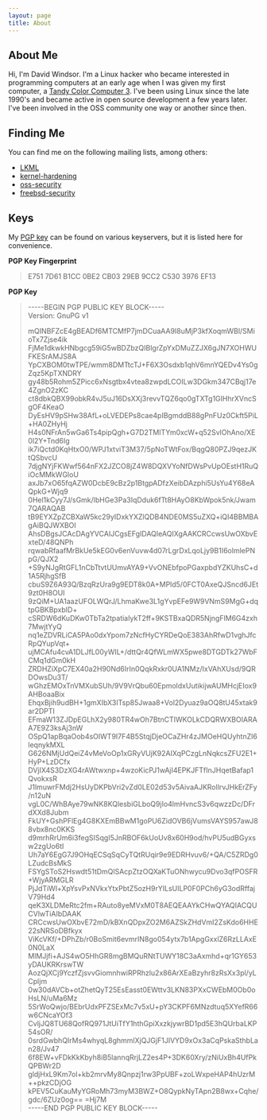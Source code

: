 ```yaml
---
layout: page
title: About
---
```


## About Me

Hi, I'm David Windsor.  I'm a Linux hacker who became interested in 
programming computers at an early age when I was given my first computer, a 
[Tandy Color Computer 3](http://www.old-computers.com/museum/computer.asp?c=109).  I've been using Linux since the late 1990's and became active in open source development a few years later.  I've been involved in the OSS community one way or another since then.    
  

## Finding Me

You can find me on the following mailing lists, among others:  
 * [LKML](https://lkml.org)  
 * [kernel-hardening](http://www.openwall.com/lists/kernel-hardening/)  
 * [oss-security](http://www.openwall.com/lists/oss-security/)  
 * [freebsd-security](https://lists.freebsd.org/pipermail/freebsd-security/)  

  
## Keys

My [PGP key](https://pgp.mit.edu/pks/lookup?search=dave%400x4141.net&op=index) can be found on various keyservers, but it is listed here for convenience.  

**PGP Key Fingerprint**   
>E751 7D61 B1CC 0BE2 CB03  29EB 9CC2 C530 3976 EF13  
  

**PGP Key**  
>-----BEGIN PGP PUBLIC KEY BLOCK-----  
Version: GnuPG v1
>
>mQINBFZcE4gBEADf6MTCMfP7jmDCuaAA9I8uMjP3kfXoqmWBl/SMioTx7Zjse4ik
FjMe1dkwkHNbgcg59iG5wBDZbzQIBlgrZpYxDMuZZJX6gJN7XOHWUFKESrAMJS8A
YpCXBOM0twTPE/wmm8DMTtcTJ+F6X3Osdxb1qhV6mnYQEDv4Ys0gZqz5KpTXNDRY
gy48b5Rohm5ZPicc6xNsgtbx4vtea8zwpdLCOILw3DGkm347CBqj17e4ZgnO2zKC
ct8dbkQBX99obkR4vJ5uJ16DsXXj3revvTQZ6qo0gTXTg1GIHhrXVncSgOF4KeaO
DyEsHV9pSHw38AfL+oLVEDEPs8cae4pIBgmddB88gPnFUz0Ckft5PiL+HA0ZHyHj
H4s0NFrAn5wGa6Ts4pipQgh+G7D2TMlTYm0xcW+q52SvlOhAno/XE0l2Y+Tnd6Ig
ik7iQctd0KqHtxO0/WPJ1xtviT3M37/5pNoTWtFox/BqgQ80PZJ9qezJKtQSbvcU
7djgNYjFKWwf564nFX2JZCO8jZ4W8DQXVYoNfDWsPvUpOEstH1RuQiOcMMkWGloU
axJb7xO65fqAZW0DcbE9cBz2p1BtgpADfzXeibDAzphi5UsYu4Y68eAQpkG+Wjq9
0Hel1kCyy7J/sGmk/lbHGe3Pa3IqDduk6fTt8HAyO8KbWpok5nk/Jwam7QARAQAB
tB9EYXZpZCBXaW5kc29yIDxkYXZlQDB4NDE0MS5uZXQ+iQI4BBMBAgAiBQJWXBOI
AhsDBgsJCAcDAgYVCAIJCgsEFgIDAQIeAQIXgAAKCRCcwsUwOXbvExteD/48QNPh
rqwabRfaafMrBkUe5kEG0v6enVuvw4d07rLgrDxLqoLjy9B1I6olmlePNpG/QJX2
+S9yNJgRtGFL1nCbTtvtUUmvAYA9+VvONEbfpoPGaxpbdYZKUhsC+d1A5RjhgSfB
cbuS9Z6A93Q/BzqRzUra9g9EDT8k0A+MPld5/0FCT0AxeQJSncd6JEt9zt0H8OUI
9zQiM+UA1aazUFOLWQrJ/LhmaKwe3L1gYvpEFe9W9VNmS9MgG+dqtpGBKBpxbID+
cSRDW6dKuDKw0TbTa2tpatiaIykT2ff+9KSTBxaQDR5NjngFlM6G4zxh7MwjtYyQ
nq1eZDVRLiCA5PAo0dxYpom7zNcfHyCYRDeQoE383AhRfwD1vghJfcRpQYupVqt+
ujMCAfu4cvA1DLJfL00yWIL+/dttQr4QfWLmWX5pwe8DTGDTk27WbFCMq1dGm0kH
ZRDHZiXpC7EX40a2H90Nd6IrIn0QqkRxkr0UA1NMz/IxVAhXUsd/9QRDOwsDu3T/
wGhzEMOxTnVMXubSUh/9V9VrQbu60EpmoldxUutikijwAUMHcjEIox9AHBoaaBix
EhqxBjih9udBH+1gmXIbX3ITsp85Jwaa8+Vol2Dyuaz9aOQ8tU45xtak9ar2DPTI
EFmaW13ZJDpEGLhX2y980TR4wOh7BtnCTIWKOLkCDQRWXBOIARAA7E9Z3ksAj3nW
OSpQ1apBqaOob4sOIWT9I7F4B5StqjDjeOCaZHr4zJMOeHQUyhtnZl6leqnykMXL
G626NMjUdQeiZ4vMeVoOp1xGRyVUjK92AIXqPCzgLnNqkcsZFU2E1+HyP+LzDCfx
DVjIX4S3DzXG4rAWtwxnp+4wzoKicPJ1wAjI4EPKJFTfInJHqetBafap1QvokxsR
J1lmuwrFMdj2HsUyDKPbVri2vZd0LE02d53v5AivaAJKRollrvJHkErZFy/n12uN
vgL0C/WhBAye79wNK8KQlesbiGLboQ9jIo4lmHvncS3v6qwzzDc/DFrdXXd8Jubm
FkUY+GshPFlEg4G8KXEmBBwM1goPU6ZidOVB6jVumsVAYS957awJ88vbx8nc0KKS
d9mrhRrUm6i3fegSISqgI5JnRBOF6kUoUv8x60H9od/hvPU5udBGyxsw2zgUo6tI
Uh7aY6EgG7J9OHqECSqSqCyTQtRUqir9e9EDRHvuv6/+QA/C5ZRDg0LZudcBsMkS
FSYgSToS2Hswdt51tDmQlSAcpZtzOQXaKTuONhwycu9Dvo3qfPOSFR+WjyARMGLR
PjJdTiWl+XpYsvPxNVkxYtxPbtZ5ozH9rYILsUILP0F0PCh6yG3odRffajV79Hd4
qeK3XLDMeRtc2fm+RAuto8yeMVxM0T8AEQEAAYkCHwQYAQIACQUCVlwTiAIbDAAK
CRCcwsUwOXbvE72mD/kBXnQDpxZO2M6AZSkZHdVmI2ZsKdo6HHE22sNRSoDBfkyx
ViKcVKf/+DPhZb/r0BoSmit6evmrIN8go054ytx7b1ApgGxxlZ6RzLLAxE0N0LaX
MlMJjfi+AJS4wO5HhGR8mgBMQuRNtTUWY18C3aAxmhd+qr1GY653yDAUKRKrswTW
AozQjXCj9YczfZjsvvGiomnhwiRPRhzlu2x86ArXEaBzyhr8zRsXx3pl/yLCpljm
0w30dAVCb+otZhetQyT25EsEasst0EWttv3LKN83PXxCWEbM0Ob0oHsLN/uMa6Mz
5SrWoQwjo/BEbrUdxPFZSExMc7v5xU+pY3CKPF6MNzdtuq5XYefR66w6CNcaYOf3
CvljJQ8TU68QofRQ971JtUiTfY1hthGpiXxzkjywrBD1pd5E3hQUrbaLKP54sOR/
0srdGwbhQIrMs4whyqL8ghmmlXjQJGjF1JIVYD9xOx3aCqPskaSthbLan28/Jv47
6f8EW+vFDkKkKbyh8iB5lannqRrjLZ2es4P+3DK60Xry/zNiUxBh4UfPkQPBWr2D
gldjHxL9Km7ol+kb2mrvMy8Qnpzj1rw3PpUBF+zoLWxpeHAP4hUzrM++pkzCDjOG
kPEV5CuKauMyYGRoMh73myM3BWZ+O8QypkNyTApn2B8wx+Cqhe/gdc/6ZUz0og==
=Hj7M  
-----END PGP PUBLIC KEY BLOCK-----
